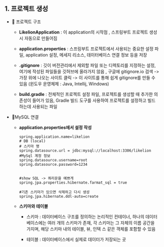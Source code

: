 ## 1. 프로젝트 생성 
- 📁 프로젝트 구조
  - **LikelionApplication** : 이 application의 시작점 , 스프링부트 프로젝트 생성 시 자동으로 만들어짐
 
  - **application.properties** : 스프링부트 프로젝트에서 사용되는 중요한 설정 파일, application 설정, 메세지 리소스, 데이터베이스 연결 정보 등을 저장
 
  - **.gitignore** : 깃이 버전관리에서 제외할 파일 또는 디렉토리를 지정하는 설정, 여기에 작성된 파일들을 깃허브에 올라가지 않음 , 구글에 gitignore.io 검색 -> 가장 위에 나오는 사이트 클릭 -> 이 사이트를 통해 쉽게 gitignore를 만들 수 있음 (윈도우 운영체제 : Java, Intellij, Windows)
 
  - **build.gradle** : 전체적인 프로젝트 설정 파일, 프로젝트를 생성할 때 추가한 의존성이 들어가 있음, Gradle 빌드 도구를 사용하여 프로젝트를 설정하고 빌드하는데 사용되는 파일
 
- 📄MySQL 연결
  - **application.properties에서 설정 작성**
    ```
    spring.application.name=likelion
    # DB (local)
    # 스키마 명
    spring.datasource.url = jdbc:mysql://localhost:3306/likelion  
    #MySql 계정 정보
    spring.datasource.username=root
    spring.datasource.password=1234
    
    
    #show SQL -> 쿼리문을 예쁘게
    spring.jpa.properties.hibernate.farmat_sql = true
    
    #기존 스키마가 있으면 삭제하고 다시 생성
    spring.jpa.hibernate.ddl-auto=create
    ```
  - **스키마와 테이블**
    - 스키마 : 데이터베이스 구조를 정의하는 논리적인 컨테이너, 하나의 데이터베이스에는 여러 개의        스키마가 존재, 각 스키마는 그 자체의 이름 공간을 가지며, 해당 스키마 내의 테이블, 뷰, 인텍        스 같은 객체를 포함할 수 있음
   
    - 테이블 : 데이터베이스에서 실제로 데이터가 저장되는 곳
